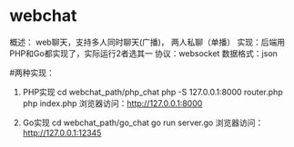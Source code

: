 # webchat
概述： web聊天，支持多人同时聊天(广播)， 两人私聊（单播）
实现：后端用PHP和Go都实现了，实际运行2者选其一
协议：websocket
数据格式：json

#两种实现：
1. PHP实现
cd webchat_path/php_chat
php -S 127.0.0.1:8000 router.php
php index.php
浏览器访问：http://127.0.0.1:8000

2. Go实现
cd webchat_path/go_chat
go run server.go
浏览器访问：http://127.0.0.1:12345